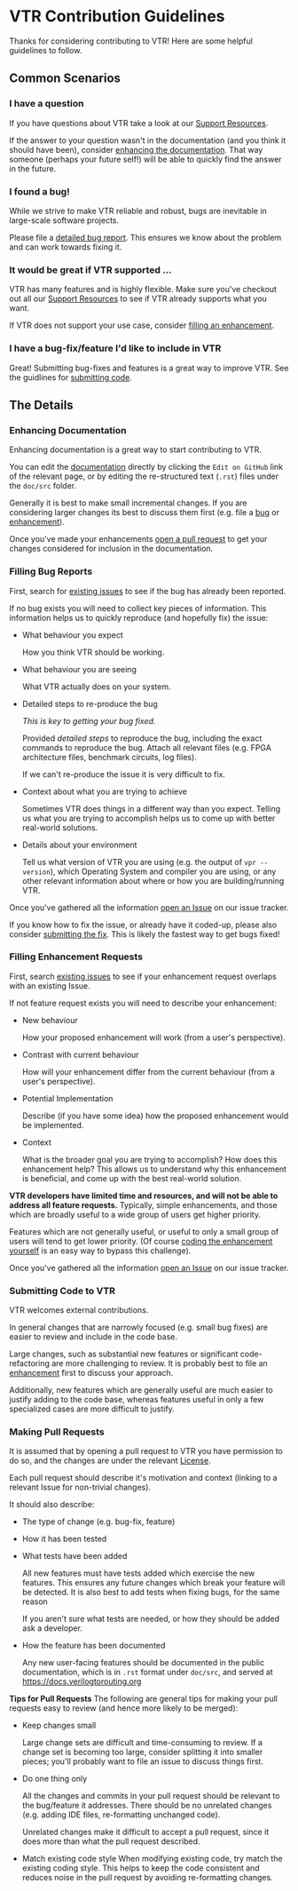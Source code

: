 # VTR Contribution Guidelines

Thanks for considering contributing to VTR!
Here are some helpful guidelines to follow.

## Common Scenarios

### I have a question
If you have questions about VTR take a look at our [Support Resources](SUPPORT.md).

If the answer to your question wasn't in the documentation (and you think it should have been), consider [enhancing the documentation](#enhancing-documentation).
That way someone (perhaps your future self!) will be able to quickly find the answer in the future.


### I found a bug!
While we strive to make VTR reliable and robust, bugs are inevitable in large-scale software projects.

Please file a [detailed bug report](#filling-bug-reports). 
This ensures we know about the problem and can work towards fixing it.


### It would be great if VTR supported ...
VTR has many features and is highly flexible.
Make sure you've checkout out all our [Support Resources](SUPPORT.md) to see if VTR already supports what you want.

If VTR does not support your use case, consider [filling an enhancement](#filling-enhacement-requests).

### I have a bug-fix/feature I'd like to include in VTR
Great! Submitting bug-fixes and features is a great way to improve VTR.
See the guidlines for [submitting code](#submitting-code-to-vtr).

## The Details

### Enhancing Documentation
Enhancing documentation is a great way to start contributing to VTR.

You can edit the [documentation](https://docs.verilogtorouting.org) directly by clicking the `Edit on GitHub` link of the relevant page, or by editing the re-structured text (`.rst`) files under the `doc/src` folder.

Generally it is best to make small incremental changes.
If you are considering larger changes its best to discuss them first (e.g. file a [bug](#filling-bug-reports) or [enhancement](#filling-enhancement-requests)).

Once you've made your enhancements [open a pull request](#making-pull-requests) to get your changes considered for inclusion in the documentation.


### Filling Bug Reports
First, search for [existing issues](https://github.com/verilog-to-routing/vtr-verilog-to-routing/issues) to see if the bug has already been reported.

If no bug exists you will need to collect key pieces of information.
This information helps us to quickly reproduce (and hopefully fix) the issue:

* What behaviour you expect

    How you think VTR should be working.

* What behaviour you are seeing

    What VTR actually does on your system.

* Detailed steps to re-produce the bug

    *This is key to getting your bug fixed.*

    Provided *detailed steps* to reproduce the bug, including the exact commands to reproduce the bug.
    Attach all relevant files (e.g. FPGA architecture files, benchmark circuits, log files). 

    If we can't re-produce the issue it is very difficult to fix.

* Context about what you are trying to achieve

    Sometimes VTR does things in a different way than you expect.
    Telling us what you are trying to accomplish helps us to come up with better real-world solutions.

* Details about your environment

    Tell us what version of VTR you are using (e.g. the output of `vpr --version`), which Operating System and compiler you are using, or any other relevant information about where or how you are building/running VTR.

Once you've gathered all the information [open an Issue](https://github.com/verilog-to-routing/vtr-verilog-to-routing/issues/new) on our issue tracker.

If you know how to fix the issue, or already have it coded-up, please also consider [submitting the fix](#submitting-code-to-vtr).
This is likely the fastest way to get bugs fixed!

### Filling Enhancement Requests
First, search [existing issues](https://github.com/verilog-to-routing/vtr-verilog-to-routing/issues) to see if your enhancement request overlaps with an existing Issue.

If not feature request exists you will need to describe your enhancement:

* New behaviour

    How your proposed enhancement will work (from a user's perspective).

* Contrast with current behaviour
 
    How will your enhancement differ from the current behaviour (from a user's perspective).

* Potential Implementation

    Describe (if you have some idea) how the proposed enhancement would be implemented.

* Context

    What is the broader goal you are trying to accomplish? How does this enhancement help?
    This allows us to understand why this enhancement is beneficial, and come up with the best real-world solution.

**VTR developers have limited time and resources, and will not be able to address all feature requests.**
Typically, simple enhancements, and those which are broadly useful to a wide group of users get higher priority.

Features which are not generally useful, or useful to only a small group of users will tend to get lower priority.
(Of course [coding the enhancement yourself](#submitting-code-to-vtr) is an easy way to bypass this challenge).

Once you've gathered all the information [open an Issue](https://github.com/verilog-to-routing/vtr-verilog-to-routing/issues/new) on our issue tracker.

### Submitting Code to VTR
VTR welcomes external contributions.

In general changes that are narrowly focused (e.g. small bug fixes) are easier to review and include in the code base.

Large changes, such as substantial new features or significant code-refactoring are more challenging to review.
It is probably best to file an [enhancement](#filling-enhancement-requests) first to discuss your approach.

Additionally, new features which are generally useful are much easier to justify adding to the code base, whereas features useful in only a few specialized cases are more difficult to justify.

### Making Pull Requests
It is assumed that by opening a pull request to VTR you have permission to do so, and the changes are under the relevant [License](LICENSE.md).

Each pull request should describe it's motivation and context (linking to a relevant Issue for non-trivial changes).

It should also describe:

* The type of change (e.g. bug-fix, feature)

* How it has been tested

* What tests have been added

    All new features must have tests added which exercise the new features.
    This ensures any future changes which break your feature will be detected.
    It is also best to add tests when fixing bugs, for the same reason

    If you aren't sure what tests are needed, or how they should be added ask a developer.

* How the feature has been documented

    Any new user-facing features should be documented in the public documentation, which is in `.rst` format under `doc/src`, and served at https://docs.verilogtorouting.org


**Tips for Pull Requests**
The following are general tips for making your pull requests easy to review (and hence more likely to be merged):

* Keep changes small

    Large change sets are difficult and time-consuming to review.
    If a change set is becoming too large, consider splitting it into smaller pieces; you'll probably want to file an issue to discuss things first.

* Do one thing only

    All the changes and commits in your pull request should be relevant to the bug/feature it addresses.
    There should be no unrelated changes (e.g. adding IDE files, re-formatting unchanged code).

    Unrelated changes make it difficult to accept a pull request, since it does more than what the pull request described.

* Match existing code style
    When modifying existing code, try match the existing coding style.
    This helps to keep the code consistent and reduces noise in the pull request by avoiding re-formatting changes.
